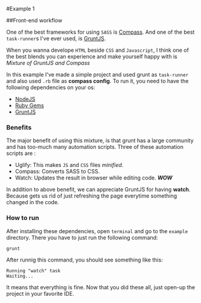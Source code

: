 #Example 1

##Front-end workflow

One of the best frameworks for using `SASS` is [Compass](http://compass-style.org/). And one of the best `task-runner`s I've ever used, is [GruntJS](http://gruntjs.com).

When you wanna develope `HTML` beside `CSS` and `Javascript`, I think one of the best blends you can experience and make yourself happy with is *Mixture of GruntJS and Compass*

In this example I've made a simple project and used grunt as `task-runner` and also used `.rb` file as **compass config**. To run it, you need to have the following dependencies on your os:

* [NodeJS](https://nodejs.org)
* [Ruby Gems](https://rubygems.org)
* [GruntJS](http://gruntjs.com)

### Benefits

The major benefit of using this mixture, is that grunt has a large community and has too-much many automation scripts. Three of these automation scripts are :

* Uglify: This makes `JS` and `CSS` files *minified*.
* Compass: Converts SASS to CSS.
* Watch: Updates the result in browser while editing code. ***WOW***

In addition to above benefit, we can appreciate GruntJS for having **watch**. Because gets us rid of just refreshing the page everytime something changed in the code.

### How to run

After installing these dependencies, open `terminal` and go to the `example` directory. There you have to just run the following command:

```
grunt 
```
After runnig this command,  you should see something like this:
```
Running "watch" task
Waiting...
```

It means that everything is fine. Now that you did these all, just open-up the project in your favorite IDE.

